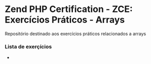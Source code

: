 # Zend PHP Certification - ZCE: Exercícios Práticos - Arrays

Repositório destinado aos exercícios práticos relacionados a arrays

### Lista de exerçícios
- 